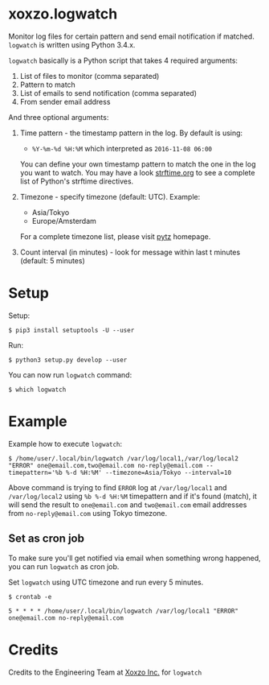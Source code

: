 # xoxzo.logwatch

Monitor log files for certain pattern and send email notification if matched.
`logwatch` is written using Python 3.4.x.

`logwatch` basically is a Python script that takes 4 required arguments:

1. List of files to monitor (comma separated)
2. Pattern to match
3. List of emails to send notification (comma separated)
4. From sender email address

And three optional arguments:

1. Time pattern - the timestamp pattern in the log. By default is using:
   - `%Y-%m-%d %H:%M` which interpreted as `2016-11-08 06:00`

   You can define your own timestamp pattern to match the one in the log you
   want to watch. You may have a look [strftime.org](strftime.org) to see a
   complete list of Python's strftime directives.

2. Timezone - specify timezone (default: UTC). Example:
   - Asia/Tokyo
   - Europe/Amsterdam
   
   For a complete timezone list, please visit
   [pytz](https://pypi.python.org/pypi/pytz/) homepage.

3. Count interval (in minutes) - look for message within last t minutes
   (default: 5 minutes)

# Setup

Setup:

```
$ pip3 install setuptools -U --user
```

Run:

```
$ python3 setup.py develop --user
```

You can now run `logwatch` command:

```
$ which logwatch
```

# Example

Example how to execute `logwatch`:

```
$ /home/user/.local/bin/logwatch /var/log/local1,/var/log/local2 "ERROR" one@email.com,two@email.com no-reply@email.com --timepattern='%b %-d %H:%M' --timezone=Asia/Tokyo --interval=10
```

Above command is trying to find `ERROR` log at `/var/log/local1` and
`/var/log/local2` using `%b %-d %H:%M` timepattern and if it's found (match),
it will send the result to `one@email.com` and `two@email.com` email addresses
from `no-reply@email.com` using Tokyo timezone.

## Set as cron job

To make sure you'll get notified via email when something wrong happened,
you can run `logwatch` as cron job.

Set `logwatch` using UTC timezone and run every 5 minutes.

```
$ crontab -e
```

```
5 * * * * /home/user/.local/bin/logwatch /var/log/local1 "ERROR" one@email.com no-reply@email.com
```

# Credits

Credits to the Engineering Team at <a href="https://info.xoxzo.com/">Xoxzo Inc.</a> for `logwatch`
